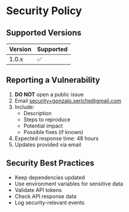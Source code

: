 # Security Policy

## Supported Versions

| Version | Supported          |
| ------- | ------------------ |
| 1.0.x   | :white_check_mark: |

## Reporting a Vulnerability

1. **DO NOT** open a public issue
2. Email security+gonzalo.seriche@gmail.com
3. Include:
   - Description
   - Steps to reproduce
   - Potential impact
   - Possible fixes (if known)
4. Expected response time: 48 hours
5. Updates provided via email

## Security Best Practices

- Keep dependencies updated
- Use environment variables for sensitive data
- Validate API tokens
- Check API response data
- Log security-relevant events